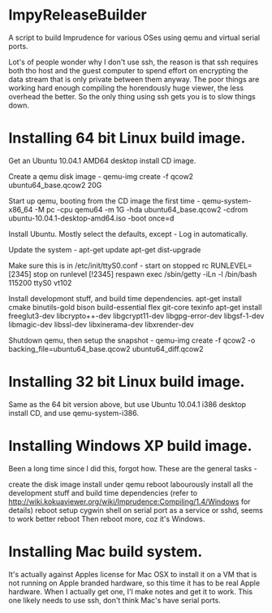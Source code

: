 ImpyReleaseBuilder
==================

A script to build Imprudence for various OSes using qemu and virtual
serial ports.

Lot's of people wonder why I don't use ssh, the reason is that ssh
requires both tho host and the guest computer to spend effort on
encrypting the data stream that is only private between them anyway. 
The poor things are working hard enough compiling the horendously huge
viewer, the less overhead the better.  So the only thing using ssh gets
you is to slow things down.


Installing 64 bit Linux build image.
====================================

Get an Ubuntu 10.04.1 AMD64 desktop install CD image.

Create a qemu disk image -
qemu-img create -f qcow2 ubuntu64_base.qcow2 20G

Start up qemu, booting from the CD image the first time -
qemu-system-x86_64 -M pc -cpu qemu64 -m 1G -hda ubuntu64_base.qcow2 -cdrom ubuntu-10.04.1-desktop-amd64.iso -boot once=d

Install Ubuntu.  Mostly select the defaults, except -
Log in automatically.

Update the system -
apt-get update
apt-get dist-upgrade

Make sure this is in /etc/init/ttyS0.conf -
start on stopped rc RUNLEVEL=[2345]
stop on runlevel [!2345]
respawn
exec /sbin/getty -iLn -l /bin/bash 115200 ttyS0 vt102

Install developmont stuff, and build time dependencies.
apt-get install cmake binutils-gold bison build-essential flex git-core texinfo
apt-get install freeglut3-dev libcrypto++-dev libgcrypt11-dev libgpg-error-dev libgsf-1-dev libmagic-dev libssl-dev libxinerama-dev libxrender-dev

Shutdown qemu, then setup the snapshot -
qemu-img create -f qcow2 -o backing_file=ubuntu64_base.qcow2 ubuntu64_diff.qcow2



Installing 32 bit Linux build image.
====================================

Same as the 64 bit version above, but use Ubuntu 10.04.1 i386 desktop install CD, and use qemu-system-i386.


Installing Windows XP build image.
==================================

Been a long time since I did this, forgot how.  These are the general tasks -

create the disk image
install under qemu
reboot
labourously install all the development stuff and build time dependencies
(refer to http://wiki.kokuaviewer.org/wiki/Imprudence:Compiling/1.4/Windows for details)
reboot
setup cygwin shell on serial port as a service
or sshd, seems to work better
reboot
Then reboot more, coz it's Windows.


Installing Mac build system.
============================

It's actually against Apples license for Mac OSX to install it on a VM
that is not running on Apple branded hardware, so this time it has to be
real Apple hardware.  When I actually get one, I'l make notes and get it
to work.  This one likely needs to use ssh, don't think Mac's have
serial ports.

